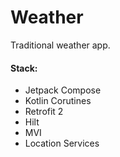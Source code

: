# Weather
Traditional weather app.

#### Stack:
- Jetpack Compose
- Kotlin Corutines
- Retrofit 2
- Hilt
- MVI
- Location Services